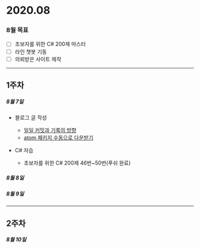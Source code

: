 # 2020.08
### 8월 목표
- [ ] 초보자를 위한 C# 200제 마스터
- [ ] 라인 챗봇 기동
- [ ] 의뢰받은 사이트 제작

***
## 1주차

##### 8월 7일
- 블로그 글 작성
  - [일일 커밋과 기록의 방향](https://chooi9522.tistory.com/28)
  - [atom 패키지 수동으로 다운받기](https://chooi9522.tistory.com/29)

- C# 자습
  - 초보자를 위한 C# 200제 46번~50번(푸쉬 완료)

##### 8월 8일

##### 8월 9일
***
## 2주차

##### 8월 10일
